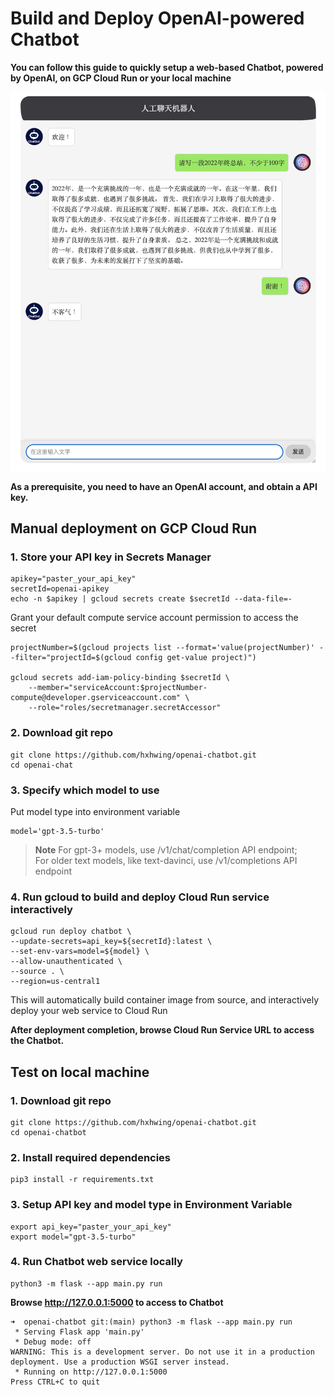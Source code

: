 # Build and Deploy OpenAI-powered Chatbot

**You can follow this guide to quickly setup a web-based Chatbot,  powered by OpenAI, on GCP Cloud Run or your local machine**

![demo](static/images/demo.png)

**As a prerequisite, you need to have an OpenAI account, and obtain a API key.**

## Manual deployment on GCP Cloud Run

### 1. Store your API key in Secrets Manager
```
apikey="paster_your_api_key"
secretId=openai-apikey
echo -n $apikey | gcloud secrets create $secretId --data-file=-

```
Grant your default compute service account permission to access the secret
```
projectNumber=$(gcloud projects list --format='value(projectNumber)' --filter="projectId=$(gcloud config get-value project)")

gcloud secrets add-iam-policy-binding $secretId \
    --member="serviceAccount:$projectNumber-compute@developer.gserviceaccount.com" \
    --role="roles/secretmanager.secretAccessor"
```

### 2. Download git repo
```
git clone https://github.com/hxhwing/openai-chatbot.git
cd openai-chat
```
### 3. Specify which model to use
Put model type into environment variable 
```
model='gpt-3.5-turbo'
```
> **Note**
> For gpt-3+ models, use /v1/chat/completion API endpoint;  
> For older text models, like text-davinci, use /v1/completions API endpoint

### 4. Run gcloud to build and deploy Cloud Run service interactively
```
gcloud run deploy chatbot \
--update-secrets=api_key=${secretId}:latest \
--set-env-vars=model=${model} \
--allow-unauthenticated \
--source . \
--region=us-central1
```

This will automatically build container image from source, and interactively deploy your web service to Cloud Run


**After deployment completion, browse Cloud Run Service URL to access the Chatbot.**



## Test on local machine

### 1. Download git repo
```
git clone https://github.com/hxhwing/openai-chatbot.git
cd openai-chatbot
```

### 2. Install required dependencies
```
pip3 install -r requirements.txt
```

### 3. Setup API key and model type in Environment Variable
```
export api_key="paster_your_api_key"
export model="gpt-3.5-turbo"
```

### 4. Run Chatbot web service locally
```
python3 -m flask --app main.py run
```

**Browse http://127.0.0.1:5000 to access to Chatbot**
```
➜  openai-chatbot git:(main) python3 -m flask --app main.py run
 * Serving Flask app 'main.py'
 * Debug mode: off
WARNING: This is a development server. Do not use it in a production deployment. Use a production WSGI server instead.
 * Running on http://127.0.0.1:5000
Press CTRL+C to quit
```
